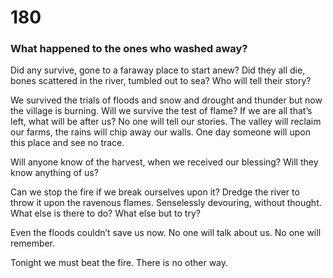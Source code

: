 # 180

### What happened to the ones who washed away?

Did any survive, gone to a faraway place to start anew? Did they all die, bones scattered in the river, tumbled out to sea? Who will tell their story?

We survived the trials of floods and snow and drought and thunder but now the village is burning. Will we survive the test of flame? If we are all that’s left, what will be after us? No one will tell our stories.  The valley will reclaim our farms, the rains will chip away our walls. One day someone will upon this place and see no trace. 

Will anyone know of the harvest, when we received our blessing? Will they know anything of us? 

Can we stop the fire if we break ourselves upon it? Dredge the river to throw it upon the ravenous flames. Senselessly devouring, without thought. What else is there to do? What else but to try? 

Even the floods couldn’t save us now. No one will talk about us. No one will remember.

Tonight we must beat the fire. There is no other way.
